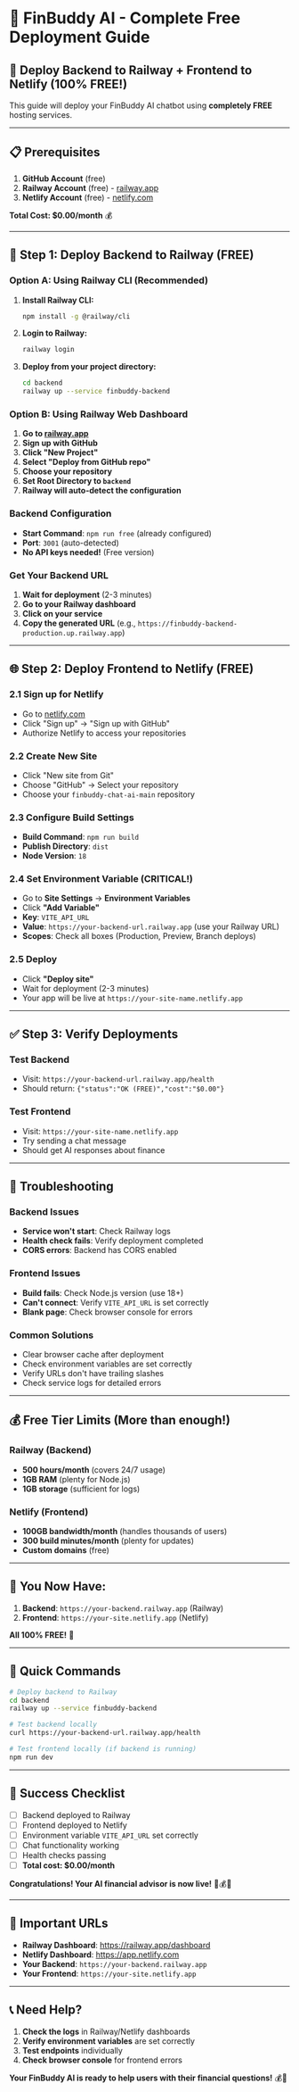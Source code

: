 # 🚀 FinBuddy AI - Complete Free Deployment Guide

## 🎯 Deploy Backend to Railway + Frontend to Netlify (100% FREE!)

This guide will deploy your FinBuddy AI chatbot using **completely FREE** hosting services.

---

## 📋 Prerequisites

1. **GitHub Account** (free)
2. **Railway Account** (free) - [railway.app](https://railway.app)
3. **Netlify Account** (free) - [netlify.com](https://netlify.com)

**Total Cost: $0.00/month** 💰

---

## 🚀 Step 1: Deploy Backend to Railway (FREE)

### Option A: Using Railway CLI (Recommended)

1. **Install Railway CLI:**
   ```bash
   npm install -g @railway/cli
   ```

2. **Login to Railway:**
   ```bash
   railway login
   ```

3. **Deploy from your project directory:**
   ```bash
   cd backend
   railway up --service finbuddy-backend
   ```

### Option B: Using Railway Web Dashboard

1. **Go to [railway.app](https://railway.app)**
2. **Sign up with GitHub**
3. **Click "New Project"**
4. **Select "Deploy from GitHub repo"**
5. **Choose your repository**
6. **Set Root Directory to `backend`**
7. **Railway will auto-detect the configuration**

### Backend Configuration
- **Start Command**: `npm run free` (already configured)
- **Port**: `3001` (auto-detected)
- **No API keys needed!** (Free version)

### Get Your Backend URL
1. **Wait for deployment** (2-3 minutes)
2. **Go to your Railway dashboard**
3. **Click on your service**
4. **Copy the generated URL** (e.g., `https://finbuddy-backend-production.up.railway.app`)

---

## 🌐 Step 2: Deploy Frontend to Netlify (FREE)

### 2.1 Sign up for Netlify
- Go to [netlify.com](https://netlify.com)
- Click "Sign up" → "Sign up with GitHub"
- Authorize Netlify to access your repositories

### 2.2 Create New Site
- Click "New site from Git"
- Choose "GitHub" → Select your repository
- Choose your `finbuddy-chat-ai-main` repository

### 2.3 Configure Build Settings
- **Build Command**: `npm run build`
- **Publish Directory**: `dist`
- **Node Version**: `18`

### 2.4 Set Environment Variable (CRITICAL!)
- Go to **Site Settings** → **Environment Variables**
- Click **"Add Variable"**
- **Key**: `VITE_API_URL`
- **Value**: `https://your-backend-url.railway.app` (use your Railway URL)
- **Scopes**: Check all boxes (Production, Preview, Branch deploys)

### 2.5 Deploy
- Click **"Deploy site"**
- Wait for deployment (2-3 minutes)
- Your app will be live at `https://your-site-name.netlify.app`

---

## ✅ Step 3: Verify Deployments

### Test Backend
- Visit: `https://your-backend-url.railway.app/health`
- Should return: `{"status":"OK (FREE)","cost":"$0.00"}`

### Test Frontend
- Visit: `https://your-site-name.netlify.app`
- Try sending a chat message
- Should get AI responses about finance

---

## 🔧 Troubleshooting

### Backend Issues
- **Service won't start**: Check Railway logs
- **Health check fails**: Verify deployment completed
- **CORS errors**: Backend has CORS enabled

### Frontend Issues
- **Build fails**: Check Node.js version (use 18+)
- **Can't connect**: Verify `VITE_API_URL` is set correctly
- **Blank page**: Check browser console for errors

### Common Solutions
- Clear browser cache after deployment
- Check environment variables are set correctly
- Verify URLs don't have trailing slashes
- Check service logs for detailed errors

---

## 💰 Free Tier Limits (More than enough!)

### Railway (Backend)
- **500 hours/month** (covers 24/7 usage)
- **1GB RAM** (plenty for Node.js)
- **1GB storage** (sufficient for logs)

### Netlify (Frontend)
- **100GB bandwidth/month** (handles thousands of users)
- **300 build minutes/month** (plenty for updates)
- **Custom domains** (free)

---

## 🎉 You Now Have:

1. **Backend**: `https://your-backend.railway.app` (Railway)
2. **Frontend**: `https://your-site.netlify.app` (Netlify)

**All 100% FREE!** 🎉

---

## 🚀 Quick Commands

```bash
# Deploy backend to Railway
cd backend
railway up --service finbuddy-backend

# Test backend locally
curl https://your-backend-url.railway.app/health

# Test frontend locally (if backend is running)
npm run dev
```

---

## 🎯 Success Checklist

- [ ] Backend deployed to Railway
- [ ] Frontend deployed to Netlify
- [ ] Environment variable `VITE_API_URL` set correctly
- [ ] Chat functionality working
- [ ] Health checks passing
- [ ] **Total cost: $0.00/month**

**Congratulations! Your AI financial advisor is now live!** 🎉💰🤖

---

## 🔗 Important URLs

- **Railway Dashboard**: https://railway.app/dashboard
- **Netlify Dashboard**: https://app.netlify.com
- **Your Backend**: `https://your-backend.railway.app`
- **Your Frontend**: `https://your-site.netlify.app`

---

## 📞 Need Help?

1. **Check the logs** in Railway/Netlify dashboards
2. **Verify environment variables** are set correctly
3. **Test endpoints** individually
4. **Check browser console** for frontend errors

**Your FinBuddy AI is ready to help users with their financial questions!** 💰🤖
